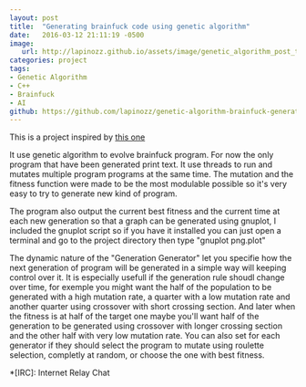 ```yaml
---
layout: post
title:  "Generating brainfuck code using genetic algorithm"
date:   2016-03-12 21:11:19 -0500
image:
   url: http://lapinozz.github.io/assets/image/genetic_algorithm_post_tumbnail.png
categories: project
tags:
- Genetic Algorithm
- C++
- Brainfuck
- AI
github: https://github.com/lapinozz/genetic-algorithm-brainfuck-generator
---
```


This is a project inspired by [this one]

It use genetic algorithm to evolve brainfuck program. For now the only program that have been generated print text. It use threads to run and mutates multiple program programs at the same time. The mutation and the fitness function were made to be the most modulable possible so it's very easy to try to generate new kind of program.

The program also output the current best fitness and the current time at each new generation so that a graph can be generated using gnuplot, I included the gnuplot script so if you have it installed you can just open a terminal and go to the project directory then type "gnuplot png.plot"

The dynamic nature of the "Generation Generator" let you specifie how the next generation of program will be generated in a simple way will keeping control over it. It is especially usefull if the generation rule shoudl change over time, for exemple you might want the half of the population to be generated with a high mutation rate, a quarter with a low mutation rate and another quarter using crossover with short crossing section. And later when the fitness is at half of the target one maybe you'll want half of the generation to be generated using crossover with longer crossing section and the other half with very low mutation rate. You can also set for each generator if they should select the program to mutate using roulette selection, completly at random, or choose the one with best fitness.


*[IRC]: Internet Relay Chat

[this one]: http://www.primaryobjects.com/2013/01/27/using-artificial-intelligence-to-write-self-modifying-improving-programs/

